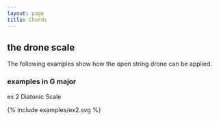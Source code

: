 ```yaml
---
layout: page
title: Chords
---
```


## the drone scale

The following examples show how the open string drone can be applied. 

### examples in G major

ex 2
Diatonic Scale

{% include examples/ex2.svg %}